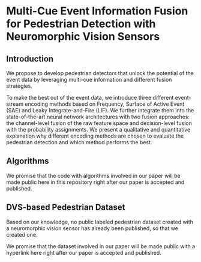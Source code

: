 # Multi-Cue Event Information Fusion for Pedestrian Detection with Neuromorphic Vision Sensors

## Introduction

We propose to develop pedestrian detectors that unlock the potential of the event data by leveraging multi-cue information and different fusion strategies.

To make the best out of the event data, we introduce three different event-stream encoding methods based on Frequency, Surface of Active Event (SAE) and Leaky Integrate-and-Fire (LIF). We further integrate them into the state-of-the-art neural network architectures with two fusion approaches: the channel-level fusion of the raw feature space and decision-level fusion with the probability assignments. We present a qualitative and quantitative explanation why different encoding methods are chosen to evaluate the pedestrian detection and which method performs the best.

## Algorithms

We promise that the code with algorithms involved in our paper will be made public here in this repository right after our paper is accepted and published.

## DVS-based Pedestrian Dataset

Based on our knowledge, no public labeled pedestrian dataset created with a neuromorphic vision sensor has already been published, so that we created one.

We promise that the dataset involved in our paper will be made public with a hyperlink here right after our paper is accepted and published.
